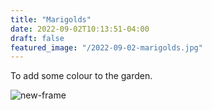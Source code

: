 ```yaml
---
title: "Marigolds"
date: 2022-09-02T10:13:51-04:00
draft: false
featured_image: "/2022-09-02-marigolds.jpg"
---
```


To add some colour to the garden.

![new-frame](/2022-09-02-marigolds.jpg)
